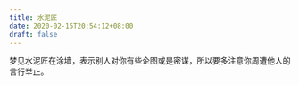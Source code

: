 ```yaml
---
title: 水泥匠
date: 2020-02-15T20:54:12+08:00
draft: false
---
```


梦见水泥匠在涂墙，表示别人对你有些企图或是密谋，所以要多注意你周遭他人的言行举止。<br>

